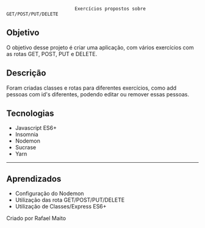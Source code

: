                              Exercícios propostos sobre GET/POST/PUT/DELETE

</hr>

## Objetivo

O objetivo desse projeto é criar uma aplicação, com vários exercícios com as rotas GET, POST, PUT e DELETE.

## Descrição

Foram criadas classes e rotas para diferentes exercícios, como add pessoas com id's diferentes, podendo editar ou remover essas pessoas.

## Tecnologias

- Javascript ES6+<br>
- Insomnia <br>
- Nodemon <br>
- Sucrase<br>
- Yarn<br>
<hr>

## Aprendizados

- Configuração do Nodemon
- Utilização das rota GET/POST/PUT/DELETE
- Utilização de Classes/Express ES6+

</hr>
Criado por Rafael Maito
